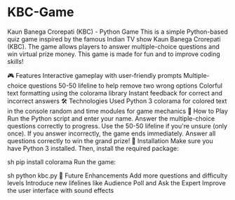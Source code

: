 # KBC-Game
Kaun Banega Crorepati (KBC) - Python Game
This is a simple Python-based quiz game inspired by the famous Indian TV show Kaun Banega Crorepati (KBC). The game allows players to answer multiple-choice questions and win virtual prize money. 
This game is made for fun and to improve coding skills!

🎮 Features
Interactive gameplay with user-friendly prompts
Multiple-choice questions
50-50 lifeline to help remove two wrong options
Colorful text formatting using the colorama library
Instant feedback for correct and incorrect answers
🛠️ Technologies Used
Python 3
colorama for colored text in the console
random and time modules for game mechanics
🚀 How to Play
Run the Python script and enter your name.
Answer the multiple-choice questions correctly to progress.
Use the 50-50 lifeline if you're unsure (only once).
If you answer incorrectly, the game ends immediately.
Answer all questions correctly to win the grand prize!
📌 Installation
Make sure you have Python 3 installed. Then, install the required package:

sh
pip install colorama
Run the game:

sh
python kbc.py
🎯 Future Enhancements
Add more questions and difficulty levels
Introduce new lifelines like Audience Poll and Ask the Expert
Improve the user interface with sound effects

